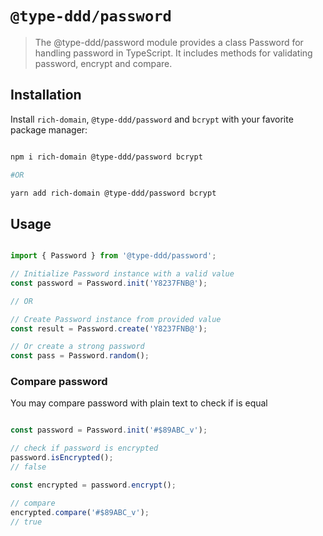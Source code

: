 # `@type-ddd/password`

> The @type-ddd/password module provides a class Password for handling password in TypeScript. It includes methods for validating password, encrypt and compare.

## Installation

Install `rich-domain`, `@type-ddd/password` and `bcrypt` with your favorite package manager:

```sh

npm i rich-domain @type-ddd/password bcrypt

#OR 

yarn add rich-domain @type-ddd/password bcrypt

```

## Usage

```ts

import { Password } from '@type-ddd/password';

// Initialize Password instance with a valid value
const password = Password.init('Y8237FNB@');

// OR

// Create Password instance from provided value
const result = Password.create('Y8237FNB@');

// Or create a strong password
const pass = Password.random();

```

### Compare password

You may compare password with plain text to check if is equal

```ts

const password = Password.init('#$89ABC_v');

// check if password is encrypted
password.isEncrypted();
// false

const encrypted = password.encrypt();

// compare
encrypted.compare('#$89ABC_v');
// true

```
